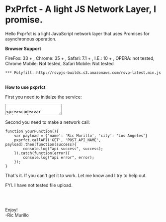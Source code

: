 PxPrfct - A light JS Network Layer, I promise.
=======

<p>Hello Pxprfct is a light JavaScript network layer that uses Promises for asynchronous operation.</p>

<b>Browser Support</b>
	<p> FireFox: 33 + , 
	    Chrome: 35 + , 
		Safari: 7.1 + ,
		I.E.: 10 + ,
		OPERA: not tested,
		Chrome Mobile: Not tested,
		Safari Mobile: Not tested</p>

	*** Polyfill: http://rsvpjs-builds.s3.amazonaws.com/rsvp-latest.min.js


<br/>
<b>How to use pxprfct</b>
<p>First you need to initialze the service:	</p>
<textarea>

	var initPxprfct = new pxprfct.init({dev_env:true,
	        dev_host:'http://localhost:8000',
	        live_host:'http://api.pxprfct.com',
	        api_end_points: {'POST_API_NAME', '/url_end_point', 'GET_API_NAME', '/url_end_point'},
	        api_request_headers:[{'header_key_one':'key_value'}, {'header_key_two':'key_value'}]});

</textarea>
<br/>
<p>Second you need to make a network call:</p>

	function yourFunction(){
		var payload = {'name': 'Ric Murillo', 'city': 'Los Angeles'}
        pxprfct.callAPI('GET', 'POST_API_NAME', payload).then(function(success){
	    	console.log("api success", success);
	    }).catch(function(error){
	    	console.log("api error", error);
	    });
	}

<p>That's it.  If you can't get it to work.  Let me know and I try to help out.</p>
<p>FYI. I have not tested file upload.</p> 
<br/>
<br/>

Enjoy!
<br/>
-Ric Murillo
